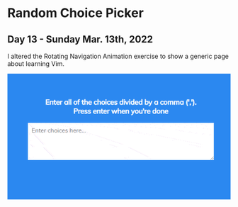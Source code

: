 # Random Choice Picker
## Day 13 - Sunday Mar. 13th, 2022
I altered the Rotating Navigation Animation exercise to show a generic page about learning Vim.

![Demo of Random Choice Picker](demo.gif)